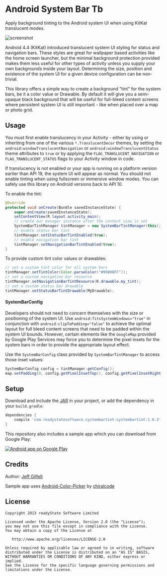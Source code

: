 Android System Bar Tb
=====================


Apply background tinting to the Android system UI when using KitKat translucent modes.  

![screenshot](https://raw.github.com/jgilfelt/SystemBarTint/master/screenshot.png "screenshot")

Android 4.4 (KitKat) introduced translucent system UI styling for status and navigation bars. These styles are great for wallpaper based activities like the home screen launcher, but the minimal background protection provided makes them less useful for other types of activity unless you supply your own backgrounds inside your layout. Determining the size, position and existence of the system UI for a given device configuration can be non-trivial.

This library offers a simple way to create a background "tint" for the system bars, be it a color value or Drawable. By default it will give you a semi-opaque black background that will be useful for full-bleed content screens where persistent system UI is still important - like when placed over a map or photo grid.

Usage
-----

You must first enable translucency in your Activity - either by using or inheriting from one of the various `*.TranslucentDecor` themes, by setting the `android:windowTranslucentNavigation` or `android:windowTranslucentStatus` theme attributes to `true` or by applying the `FLAG_TRANSLUCENT_NAVIGATION` or `FLAG_TRANSLUCENT_STATUS` flags to your Activity window in code.

If translucency is not enabled or your app is running on a platform version earlier than API 19, the system UI will appear as normal. You should not enable tinting when using fullscreen or immersive window modes. You can safely use this library on Android versions back to API 10.

To enable the tint:

```java
@Override
protected void onCreate(Bundle savedInstanceState) {
    super.onCreate(savedInstanceState);
    setContentView(R.layout.activity_main);
    // create our manager instance after the content view is set
    SystemBarTintManager tintManager = new SystemBarTintManager(this);
    // enable status bar tint
    tintManager.setStatusBarTintEnabled(true);
    // enable navigation bar tint
    tintManager.setNavigationBarTintEnabled(true);
}
```

To provide custom tint color values or drawables:

```java
// set a custom tint color for all system bars
tintManager.setTintColor(Color.parseColor("#99000FF"));
// set a custom navigation bar resource
tintManager.setNavigationBarTintResource(R.drawable.my_tint);
// set a custom status bar drawable
tintManager.setStatusBarTintDrawable(MyDrawable);
```

#### SystemBarConfig

Developers should not need to concern themselves with the size or positioning of the system UI. Use `android:fitsSystemWindows="true"` in conjunction with `android:clipToPadding="false"` to achieve the optimal layout for full bleed content screens that need to be padded within the system UI bounds. However, certain elements like the `GoogleMap` provided by Google Play Services may force you to determine the pixel insets for the system bars in order to provide the appropriate layout effect.

Use the `SystemBarConfig` class provided by `SystemBarTintManager` to access those inset values:

```java
SystemBarConfig config = tintManager.getConfig();
map.setPadding(0, config.getPixelInsetTop(), config.getPixelInsetRight(), config.getPixelInsetBottom());
```

Setup
-----

Download and include the [JAR][1] in your project, or add the dependency in your `build.gradle`:

```groovy
dependencies {
    compile 'com.readystatesoftware.systembartint:systembartint:1.0.3'
}
```

This repository also includes a sample app which you can download from Google Play:

<a href="https://play.google.com/store/apps/details?id=com.readystatesoftware.systembartint.sample">
  <img alt="Android app on Google Play"
       src="https://developer.android.com/images/brand/en_app_rgb_wo_60.png" />
</a>

Credits
-------

Author: [Jeff Gilfelt](https://github.com/jgilfelt)

Sample app uses [Android-Color-Picker](https://github.com/chiralcode/Android-Color-Picker/) by [chiralcode](https://github.com/chiralcode)

License
-------

    Copyright 2013 readyState Software Limited

    Licensed under the Apache License, Version 2.0 (the "License");
    you may not use this file except in compliance with the License.
    You may obtain a copy of the License at

       http://www.apache.org/licenses/LICENSE-2.0

    Unless required by applicable law or agreed to in writing, software
    distributed under the License is distributed on an "AS IS" BASIS,
    WITHOUT WARRANTIES OR CONDITIONS OF ANY KIND, either express or implied.
    See the License for the specific language governing permissions and
    limitations under the License.

 [1]: http://repository.sonatype.org/service/local/artifact/maven/redirect?r=central-proxy&g=com.readystatesoftware.systembartint&a=systembartint&v=LATEST&&c=jar